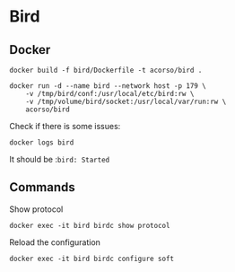 # Bird

## Docker

```
docker build -f bird/Dockerfile -t acorso/bird .
```

```
docker run -d --name bird --network host -p 179 \
    -v /tmp/bird/conf:/usr/local/etc/bird:rw \
    -v /tmp/volume/bird/socket:/usr/local/var/run:rw \
    acorso/bird
```

Check if there is some issues:
```
docker logs bird
```
It should be :`bird: Started`

## Commands

Show protocol
```
docker exec -it bird birdc show protocol
```

Reload the configuration
```
docker exec -it bird birdc configure soft
```
